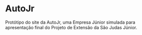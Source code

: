 # AutoJr
Protótipo do site da AutoJr, uma Empresa Júnior simulada para apresentação final do Projeto de Extensão da São Judas Júnior.
